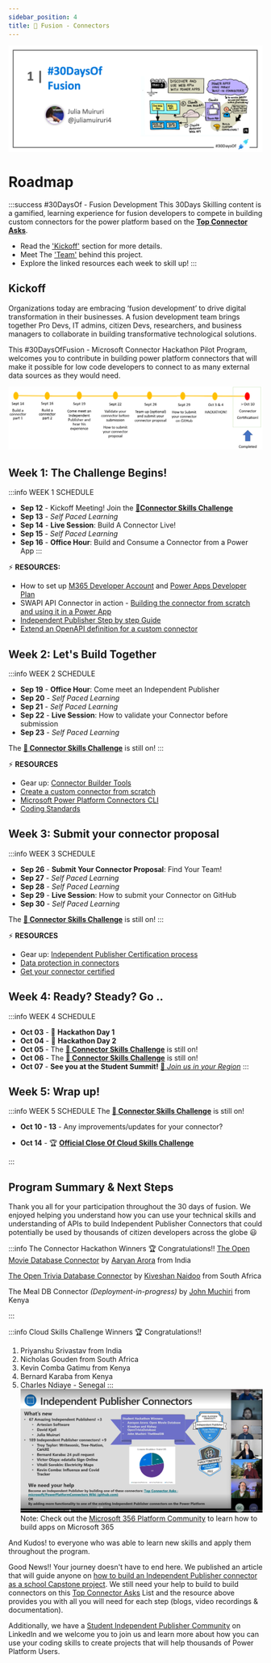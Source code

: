 ```yaml
---
sidebar_position: 4
title: 🔌 Fusion - Connectors
---
```


![Banner Placeholder](./../../static/img/banners/fusion.png) 

# Roadmap

:::success #30DaysOf - Fusion Development
This 30Days Skilling content is a gamified, learning experience for fusion developers to compete in building custom connectors for the power platform based on the [**Top Connector Asks**](https://github.com/microsoft/PowerPlatformConnectors/wiki/Top-Connector-Asks?WT.mc_id=academic-73999-juliamuiruri).

 * Read the ['Kickoff'](#kickoff) section for more details.
 * Meet The ['Team'](#meet-the-team) behind this project.
 * Explore the linked resources each week to skill up!
:::

 
## Kickoff 
Organizations today are embracing ‘fusion development’ to drive digital transformation in their businesses. A fusion development team brings together Pro Devs, IT admins, citizen Devs, researchers, and business managers to collaborate in building transformative technological solutions. 

This #30DaysOfFusion - Microsoft Connector Hackathon Pilot Program, welcomes you to contribute in building power platform connectors that will make it possible for low code developers to connect to as many external data sources as they would need.

![Schedule](../roadmaps/img/fusion-progress.png) 
## Week 1: The Challenge Begins!

:::info WEEK 1 SCHEDULE
 * **Sep 12** - Kickoff Meeting! Join the [**🔌Connector Skills Challenge**](https://aka.ms/ConnectorSkillsChallenge)
 * **Sep 13** - _Self Paced Learning_
 * **Sep 14** - **Live Session**: Build A Connector Live!
 * **Sep 15** - _Self Paced Learning_
 * **Sep 16** - **Office Hour**: Build and Consume a Connector from a Power App
:::

⚡️ **RESOURCES:**

 * How to set up [M365 Developer Account](https://techcommunity.microsoft.com/t5/educator-developer-blog/recap-of-day-2-onboarding-session-30days-of-learning-nigeria/ba-p/3490280?WT.mc_id=academic-0000-juliamuiruri) and [Power Apps Developer Plan](https://techcommunity.microsoft.com/t5/educator-developer-blog/recap-of-day-2-onboarding-session-30days-of-learning-nigeria/ba-p/3490280?WT.mc_id=academic-0000-juliamuiruri)
 * SWAPI API Connector in action - [Building the connector from scratch and using it in a Power App](https://youtu.be/CMCuNYVW4B0)
 * [Independent Publisher Step by step Guide](https://www.youtube.com/watch?v=wGFWZqsxIBQ)
 * [Extend an OpenAPI definition for a custom connector](https://docs.microsoft.com/en-us/connectors/custom-connectors/openapi-extensions?WT.mc_id=academic-73999-juliamuiruri)



## Week 2: Let's Build Together

:::info WEEK 2 SCHEDULE
 * **Sep 19** - **Office Hour**: Come meet an Independent Publisher
 * **Sep 20** - _Self Paced Learning_
 * **Sep 21** - _Self Paced Learning_
 * **Sep 22** - **Live Session**: How to validate your Connector before submission
 * **Sep 23** - _Self Paced Learning_

The [**🔌 Connector Skills Challenge**](https://aka.ms/ConnectorSkillsChallenge) is still on!
:::

⚡️ **RESOURCES** 
* Gear up: [Connector Builder Tools](https://github.com/microsoft/PowerPlatformConnectors/discussions/1416?WT.mc_id=academic-73999-juliamuiruri)
* [Create a custom connector from scratch](https://docs.microsoft.com/en-us/connectors/custom-connectors/define-blank?WT.mc_id=academic-73999-juliamuiruri)
* [Microsoft Power Platform Connectors CLI](https://docs.microsoft.com/en-us/connectors/custom-connectors/paconn-cli?WT.mc_id=academic-73999-juliamuiruri)
* [Coding Standards](https://docs.microsoft.com/en-us/connectors/custom-connectors/coding-standards?WT.mc_id=academic-73999-juliamuiruri)


## Week 3: Submit your connector proposal

:::info WEEK 3 SCHEDULE
 * **Sep 26** - **Submit Your Connector Proposal**: Find Your Team!
 * **Sep 27** - _Self Paced Learning_
 * **Sep 28** - _Self Paced Learning_
 * **Sep 29** - **Live Session**: How to submit your Connector on GitHub
 * **Sep 30** - _Self Paced Learning_

The [**🔌 Connector Skills Challenge**](https://aka.ms/ConnectorSkillsChallenge) is still on!
:::

⚡️ **RESOURCES**
* Gear up: [Independent Publisher Certification process](https://docs.microsoft.com/en-us/connectors/custom-connectors/certification-submission-ip?WT.mc_id=academic-73999-juliamuiruri)
* [Data protection in connectors](https://docs.microsoft.com/en-us/connectors/protection?WT.mc_id=academic-73999-juliamuiruri)
* [Get your connector certified](https://docs.microsoft.com/en-us/connectors/custom-connectors/submit-certification?WT.mc_id=academic-73999-juliamuiruri)

## Week 4: Ready? Steady? Go ..

:::info WEEK 4 SCHEDULE
 * **Oct 03** - 🧰 **Hackathon Day 1**
 * **Oct 04** - 🧰 **Hackathon Day 2**
 * **Oct 05** - The [**🔌 Connector Skills Challenge**](https://aka.ms/ConnectorSkillsChallenge) is still on!
 * **Oct 06** - The [**🔌 Connector Skills Challenge**](https://aka.ms/ConnectorSkillsChallenge) is still on!
 * **Oct 07** - **See you at the Student Summit!** [🎉 _Join us in your Region_](https://lnkd.in/dr2yja8s)
:::


## Week 5: Wrap up! 

:::info WEEK 5 SCHEDULE
The [**🔌 Connector Skills Challenge**](https://aka.ms/ConnectorSkillsChallenge) is still on!
 * **Oct 10 - 13** - Any improvements/updates for your connector?
 
 * **Oct 14** - 🏆 [**Official Close Of Cloud Skills Challenge**](https://aka.ms/ConnectorSkillsChallenge)

:::

## Program Summary & Next Steps

Thank you all for your participation throughout the 30 days of fusion. We enjoyed helping you understand how you can use your technical skills and understanding of APIs to build Independent Publisher Connectors that could potentially be used by thousands of citizen developers across the globe 😃

:::info The Connector Hackathon Winners 🏆 Congratulations!!
[The Open Movie Database Connector](https://learn.microsoft.com/en-us/connectors/omdbip/) by [Aaryan Arora](https://github.com/aaryan2134) from India

[The Open Trivia Database Connector](https://learn.microsoft.com/en-us/connectors/opentriviadbip/?WT.mc_id=academic-73999-juliamuiruri) by [Kiveshan Naidoo](https://github.com/Kiveshan) from South Africa

The Meal DB Connector _(Deployment-in-progress)_ by [John Muchiri](https://github.com/johnmuchiriM) from Kenya

:::

:::info Cloud Skills Challenge Winners 🏆 Congratulations!!
1. Priyanshu Srivastav from India
1. Nicholas Gouden from South Africa
1. Kevin Comba Gatimu from Kenya
1. Bernard Karaba from Kenya
1. Charles Ndiaye - Senegal
:::
[![Student Hackathon Winners](./img/hackathon-winners.png)](https://youtu.be/9jNdCN3COGE?t=819)
 Note: Check out the [Microsoft 356 Platform Community](https://pnp.github.io/?WT.mc_id=academic-73999-juliamuiruri) to learn how to build apps on Microsoft 365

And Kudos! to everyone who was able to learn new skills and apply them throughout the program.

Good News!! Your journey doesn't have to end here. We published an article that will guide anyone on [how to build an Independent Publisher connector as a school Capstone project](https://techcommunity.microsoft.com/t5/educator-developer-blog/capstone-project-build-an-independent-publisher-connector/ba-p/3655738). We still need your help to build to build connectors on this [Top Connector Asks](https://github.com/microsoft/PowerPlatformConnectors/wiki/Top-Connector-Asks) List and the resource above provides you with all you will need for each step (blogs, video recordings & documentation).

Additionally, we have a [Student Independent Publisher Community](https://www.linkedin.com/groups/9248828/) on LinkedIn and we welcome you to join us and learn more about how you can use your coding skills to create projects that will help thousands of Power Platform Users.